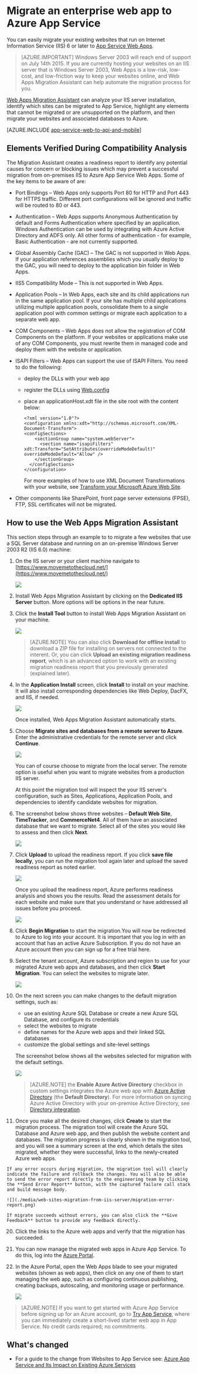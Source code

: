 <properties 
    pageTitle="Migrate an enterprise web app to Azure App Service" 
    description="Shows how to use Web Apps Migration Assistant to quickly migrate existing IIS websites to Azure App Service Web Apps" 
    services="app-service" 
    documentationCenter="" 
    authors="cephalin" 
    writer="cephalin" 
    manager="wpickett" 
    editor=""/>

<tags 
    ms.service="app-service" 
    ms.workload="na" 
    ms.tgt_pltfrm="na" 
    ms.devlang="na" 
    ms.topic="article" 
    ms.date="12/10/2015" 
    ms.author="cephalin"/>

# Migrate an enterprise web app to Azure App Service

You can easily migrate your existing websites that run on Internet Information Service (IIS) 6 or later to [App Service Web Apps](http://go.microsoft.com/fwlink/?LinkId=529714). 

>[AZURE.IMPORTANT] Windows Server 2003 will reach end of support on July 14th 2015. If you are currently hosting your websites on an IIS server that is Windows Server 2003, Web Apps is a low-risk, low-cost, and low-friction way to keep your websites online, and Web Apps Migration Assistant can help automate the migration process for you. 

[Web Apps Migration Assistant](https://www.movemetothecloud.net/) can analyze your IIS server installation, identify which sites can be migrated to App Service, highlight any elements that cannot be migrated or are unsupported on the platform, and then migrate your websites and associated databases to Azure.

[AZURE.INCLUDE [app-service-web-to-api-and-mobile](../../includes/app-service-web-to-api-and-mobile.md)]

## Elements Verified During Compatibility Analysis ##
The Migration Assistant creates a readiness report to identify any potential causes for concern or blocking issues which may prevent a successful migration from on-premises IIS to Azure App Service Web Apps. Some of the key items to be aware of are:

-   Port Bindings – Web Apps only supports Port 80 for HTTP and Port 443 for HTTPS traffic. Different port configurations will be ignored and traffic will be routed to 80 or 443. 
-   Authentication – Web Apps supports Anonymous Authentication by default and Forms Authentication where specified by an application. Windows Authentication can be used by integrating with Azure Active Directory and ADFS only. All other forms of authentication - for example, Basic Authentication - are not currently supported. 
-   Global Assembly Cache (GAC) – The GAC is not supported in Web Apps. If your application references assemblies which you usually deploy to the GAC, you will need to deploy to the application bin folder in Web Apps. 
-   IIS5 Compatibility Mode – This is not supported in Web Apps. 
-   Application Pools – In Web Apps, each site and its child applications run in the same application pool. If your site has multiple child applications utilizing multiple application pools, consolidate them to a single application pool with common settings or migrate each application to a separate web app.
-   COM Components – Web Apps does not allow the registration of COM Components on the platform. If your websites or applications make use of any COM Components, you must rewrite them in managed code and deploy them with the website or application.
-   ISAPI Filters – Web Apps can support the use of ISAPI Filters. You need to do the following:
    -   deploy the DLLs with your web app 
    -   register the DLLs using [Web.config](http://www.iis.net/configreference/system.webserver/isapifilters)
    -   place an applicationHost.xdt file in the site root with the content below:

            <?xml version="1.0"?>
            <configuration xmlns:xdt="http://schemas.microsoft.com/XML-Document-Transform">
            <configSections>
                <sectionGroup name="system.webServer">
                  <section name="isapiFilters" xdt:Transform="SetAttributes(overrideModeDefault)" overrideModeDefault="Allow" />
                </sectionGroup>
              </configSections>
            </configuration>

        For more examples of how to use XML Document Transformations with your website, see [Transform your Microsoft Azure Web Site](http://blogs.msdn.com/b/waws/archive/2014/06/17/transform-your-microsoft-azure-web-site.aspx).

-   Other components like SharePoint, front page server extensions (FPSE), FTP, SSL certificates will not be migrated.

## How to use the Web Apps Migration Assistant ##
This section steps through an example to to migrate a few websites that use a SQL Server database and running on an on-premise Windows Server 2003 R2 (IIS 6.0) machine:

1.  On the IIS server or your client machine navigate to [https://www.movemetothecloud.net/](https://www.movemetothecloud.net/) 

    ![](./media/web-sites-migration-from-iis-server/migration-tool-homepage.png)

2.  Install Web Apps Migration Assistant by clicking on the **Dedicated IIS Server** button. More options will be options in the near future. 
4.  Click the **Install Tool** button to install Web Apps Migration Assistant on your machine.

    ![](./media/web-sites-migration-from-iis-server/install-page.png)

    >[AZURE.NOTE] You can also click **Download for offline install** to download a ZIP file for installing on servers not connected to the interent. Or, you can click **Upload an existing migration readiness report**, which is an advanced option to work with an existing migration readiness report that you previously generated (explained later).

5.  In the **Application Install** screen, click **Install** to install on your machine. It will also install corresponding dependencies like Web Deploy, DacFX, and IIS, if needed. 

    ![](./media/web-sites-migration-from-iis-server/install-progress.png)

    Once installed, Web Apps Migration Assistant automatically starts.
  
6.  Choose **Migrate sites and databases from a remote server to Azure**. Enter the administrative credentials for the remote server and click **Continue**. 

    ![](./media/web-sites-migration-from-iis-server/migrate-from-remote.png)

    You can of course choose to migrate from the local server. The remote option is useful when you want to migrate websites from a production IIS server.
 
    At this point the migration tool will inspect the your IIS server's configuration, such as Sites, Applications, Application Pools, and dependencies to identify candidate websites for migration. 

8.  The screenshot below shows three websites – **Default Web Site**, **TimeTracker**, and **CommerceNet4**. All of them have an associated database that we want to migrate. Select all of the sites you would like to assess and then click **Next**.

    ![](./media/web-sites-migration-from-iis-server/select-migration-candidates.png)
 
9.  Click **Upload** to upload the readiness report. If you click **save file locally**, you can run the migration tool again later and upload the saved readiness report as noted earlier.

    ![](./media/web-sites-migration-from-iis-server/upload-readiness-report.png)
 
    Once you upload the readiness report, Azure performs readiness analysis and shows you the results. Read the assessment details for each website and make sure that you understand or have addressed all issues before you proceed. 
 
    ![](./media/web-sites-migration-from-iis-server/readiness-assessment.png)

12. Click **Begin Migration** to start the migration.You will now be redirected to Azure to log into your account. It is important that you log in with an account that has an active Azure Subscription. If you do not have an Azure account then you can sign up for a free trial here. 

13. Select the tenant account, Azure subscription and region to use for your migrated Azure web apps and databases, and then click **Start Migration**. You can select the websites to migrate later.

    ![](./media/web-sites-migration-from-iis-server/choose-tenant-account.png)

14. On the next screen you can make changes to the default migration settings, such as:

    - use an existing Azure SQL Database or create a new Azure SQL Database, and configure its credentials
    - select the websites to migrate
    - define names for the Azure web apps and their linked SQL databases
    - customize the global settings and site-level settings

    The screenshot below shows all the websites selected for migration with the default settings.

    ![](./media/web-sites-migration-from-iis-server/migration-settings.png)

    >[AZURE.NOTE] the **Enable Azure Active Directory** checkbox in custom settings integrates the Azure web app with [Azure Active Directory](active-directory-whatis.md) (the **Default Directory**). For more information on syncing Azure Active Directory with your on-premise Active Directory, see [Directory integration](http://msdn.microsoft.com/library/jj573653).

16.  Once you make all the desired changes, click **Create** to start the migration process. The migration tool will create the Azure SQL Database and Azure web app, and then publish the website content and databases. The migration progress is clearly shown in the migration tool, and you will see a summary screen at the end, which details the sites migrated, whether they were successful, links to the newly-created Azure web apps. 

    If any error occurs during migration, the migration tool will clearly indicate the failure and rollback the changes. You will also be able to send the error report directly to the engineering team by clicking the **Send Error Report** button, with the captured failure call stack and build message body. 

    ![](./media/web-sites-migration-from-iis-server/migration-error-report.png)

    If migrate succeeds without errors, you can also click the **Give Feedback** button to provide any feedback directly. 
 
20. Click the links to the Azure web apps and verify that the migration has succeeded.

21. You can now manage the migrated web apps in Azure App Service. To do this, log into the [Azure Portal](https://portal.azure.com).

22. In the Azure Portal, open the Web Apps blade to see your migrated websites (shown as web apps), then click on any one of them to start managing the web app, such as configuring continuous publishing, creating backups, autoscaling, and monitoring usage or performance.

    ![](./media/web-sites-migration-from-iis-server/TimeTrackerMigrated.png)

>[AZURE.NOTE] If you want to get started with Azure App Service before signing up for an Azure account, go to [Try App Service](http://go.microsoft.com/fwlink/?LinkId=523751), where you can immediately create a short-lived starter web app in App Service. No credit cards required; no commitments.

## What's changed
* For a guide to the change from Websites to App Service see: [Azure App Service and Its Impact on Existing Azure Services](http://go.microsoft.com/fwlink/?LinkId=529714)
 
